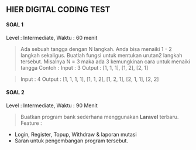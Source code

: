 ## HIER DIGITAL CODING TEST

#### SOAL 1
Level : Intermediate,
Waktu : 60 menit

> Ada sebuah tangga dengan N langkah. Anda bisa menaiki 1 - 2 langkah sekaligus.  Buatlah fungsi untuk mentukan urutan2 langkah tersebut. 
Misalnya N = 3 maka ada 3 kemungkinan cara untuk menaiki tangga
Contoh : 
Input : 3
Output : [1, 1, 1], [1, 2], [2, 1]

> Input : 4
Output : [1, 1, 1, 1], [1, 1, 2], [1, 2, 1], [2, 1, 1], [2, 2]

#### SOAL 2
Level : Intermediate,
Waktu : 90 Menit

> Buatkan program bank sederhana menggunakan **Laravel** terbaru. Feature  :
- Login, Register, Topup,  Withdraw & laporan mutasi
- Saran untuk pengembangan program tersebut.



